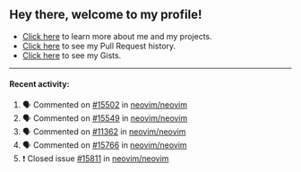 ## Hey there, welcome to my profile!

- [Click here](https://seandewar.github.io/) to learn more about me and my projects.
- [Click here](https://github.com/search?p=1&q=author%3Aseandewar+is%3Apr) to see my Pull Request history.
- [Click here](https://gist.github.com/seandewar) to see my Gists.

---

#### Recent activity:

<!--START_SECTION:activity-->
1. 🗣 Commented on [#15502](https://github.com/neovim/neovim/issues/15502) in [neovim/neovim](https://github.com/neovim/neovim)
2. 🗣 Commented on [#15549](https://github.com/neovim/neovim/issues/15549) in [neovim/neovim](https://github.com/neovim/neovim)
3. 🗣 Commented on [#11362](https://github.com/neovim/neovim/issues/11362) in [neovim/neovim](https://github.com/neovim/neovim)
4. 🗣 Commented on [#15766](https://github.com/neovim/neovim/issues/15766) in [neovim/neovim](https://github.com/neovim/neovim)
5. ❗️ Closed issue [#15811](https://github.com/neovim/neovim/issues/15811) in [neovim/neovim](https://github.com/neovim/neovim)
<!--END_SECTION:activity-->
